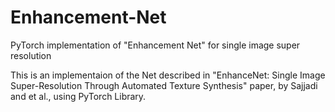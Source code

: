 # Enhancement-Net
PyTorch implementation of "Enhancement Net" for single image super resolution

This is an implementaion of the Net described in "EnhanceNet: Single Image Super-Resolution
Through Automated Texture Synthesis" paper, by Sajjadi and et al., using PyTorch Library.
